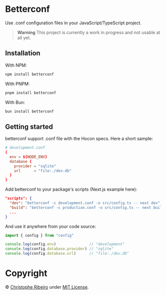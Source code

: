 # Betterconf

Use .conf configuration files in your JavaScript/TypeScript project.

> **Warning**
> This project is currently a work in progress and not usable at all yet.

## Installation

With NPM:

```bash
npm install betterconf
```

With PNPM:

```bash
pnpm install betterconf
```

With Bun:

```bash
bun install betterconf
```

## Getting started

betterconf support .conf file with the Hocon specs. Here a short sample:

```conf
# development.conf
{
  env = ${NODE_ENV}
  database {
    provider = "sqlite"
    url      = "file:./dev.db"
  }
}
```

Add betterconf to your package's scripts (Next.js example here):

```json
"scripts": {
  "dev": "betterconf -c development.conf -o src/config.ts -- next dev",
  "build": "betterconf -c production.conf -o src/config.ts -- next build",
  ...
}
```

And use it anywhere from your code source:

```ts
import { config } from "config"

console.log(config.env)               // "development"
console.log(config.database.provider) // "sqlite"
console.log(config.database.url)      // "file:./dev.db"
```

# Copyright

&copy; [Christophe Ribeiro](https://christophe.ribeiro.io) under [MIT License](./LICENSE.md).